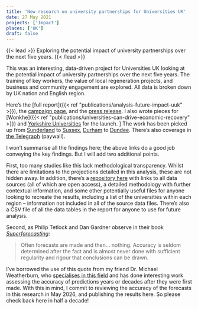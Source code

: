 ```yaml
---
title: 'New research on university partnerships for Universities UK'
date: 27 May 2021
projects: ['Impact']
places: ['UK']
draft: false
---
```


{{< lead >}} Exploring the potential impact of university partnerships over the next five years. {{< /lead >}}

This was an interesting, data-driven project for Universities UK looking at the potential impact of university partnerships over the next five years. The training of key workers, the value of local regeneration projects, and business and community engagement are explored. All data is broken down by UK nation and English region.

Here’s the [full report]({{< ref "publications/analysis-future-impact-uuk" >}}), the [campaign page](https://www.universitiesuk.ac.uk/facts-and-stats/impact-higher-education/Pages/gettingresults.aspx), and the [press release](https://www.universitiesuk.ac.uk/what-we-do/creating-voice-our-members/media-releases/university-partnerships-will-help-uk). I also wrote pieces for [Wonkhe]({{< ref "publications/universities-can-drive-economic-recovery" >}}) and [Yorkshire Universities](https://yorkshireuniversities.ac.uk/2021/05/27/the-contribution-of-yorkshires-universities-to-economic-recovery/) for the launch.
]
The work has been picked up from [Sunderland](https://www.sunderlandecho.com/education/thousands-of-jobs-and-hundreds-of-new-businesses-expected-for-north-east-as-universities-team-up-with-employers-and-local-leaders-to-drive-post-pandemic-recovery-3250908) to [Sussex](https://www.sussex.ac.uk/news/university?id=55485), [Durham](https://www.dur.ac.uk/news/newsitem/?itemno=44704) to [Dundee](https://twitter.com/dundeeuni/status/1397854780228177921). There’s also coverage in [the Telegraph](https://www.telegraph.co.uk/news/2021/05/27/tuition-fees-must-not-cut-vice-chancellors-warn/) (paywall).

I won’t summarise all the findings here; the above links do a good job conveying the key findings. But I will add two additional points.

First, too many studies like this lack methodological transparency. Whilst there are limitations to the projections detailed in this analysis, these are not hidden away. In addition, there’s a [repository here](https://github.com/jcransom/future-impact) with links to all data sources (all of which are open access), a detailed methodology with further contextual information, and some other potentially useful files for anyone looking to recreate the results, including a list of the universities within each region – information not included in all of the source data files. There’s also a CSV file of all the data tables in the report for anyone to use for future analysis.

Second, as Philip Tetlock and Dan Gardner observe in their book _[Superforecasting](https://www.penguinrandomhouse.com/books/227815/superforecasting-by-philip-e-tetlock-and-dan-gardner/)_:

> Often forecasts are made and then… nothing. Accuracy is seldom determined after the fact and is almost never done with sufficient regularity and rigour that conclusions can be drawn.

I’ve borrowed the use of this quote from my friend Dr. Michael Weatherburn, who [specialises in this field](https://projecthindsight.co.uk/about-us/) and has done interesting work assessing the accuracy of predictions years or decades after they were first made. With this in mind, I commit to reviewing the accuracy of the forecasts in this research in May 2026, and publishing the results here. So please check back here in half a decade!